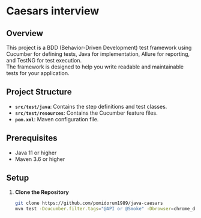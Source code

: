 # Caesars interview

## Overview

This project is a BDD (Behavior-Driven Development) test framework using Cucumber for defining tests, Java for implementation, Allure for reporting, and TestNG for test execution.<br> 
The framework is designed to help you write readable and maintainable tests for your application.

## Project Structure

- **`src/test/java`**: Contains the step definitions and test classes.
- **`src/test/resources`**: Contains the Cucumber feature files.
- **`pom.xml`**: Maven configuration file.

## Prerequisites

- Java 11 or higher
- Maven 3.6 or higher

## Setup

1. **Clone the Repository**

   ```bash
   git clone https://github.com/pomidorum1989/java-caesars
   mvn test -Dcucumber.filter.tags="@API or @Smoke" -Dbrowser=chrome_docker